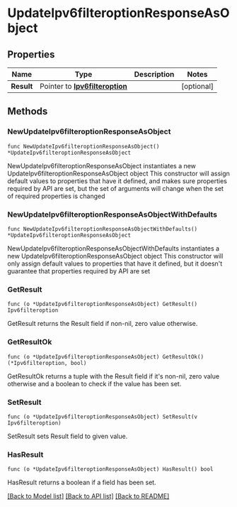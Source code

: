 # UpdateIpv6filteroptionResponseAsObject

## Properties

Name | Type | Description | Notes
------------ | ------------- | ------------- | -------------
**Result** | Pointer to [**Ipv6filteroption**](Ipv6filteroption.md) |  | [optional] 

## Methods

### NewUpdateIpv6filteroptionResponseAsObject

`func NewUpdateIpv6filteroptionResponseAsObject() *UpdateIpv6filteroptionResponseAsObject`

NewUpdateIpv6filteroptionResponseAsObject instantiates a new UpdateIpv6filteroptionResponseAsObject object
This constructor will assign default values to properties that have it defined,
and makes sure properties required by API are set, but the set of arguments
will change when the set of required properties is changed

### NewUpdateIpv6filteroptionResponseAsObjectWithDefaults

`func NewUpdateIpv6filteroptionResponseAsObjectWithDefaults() *UpdateIpv6filteroptionResponseAsObject`

NewUpdateIpv6filteroptionResponseAsObjectWithDefaults instantiates a new UpdateIpv6filteroptionResponseAsObject object
This constructor will only assign default values to properties that have it defined,
but it doesn't guarantee that properties required by API are set

### GetResult

`func (o *UpdateIpv6filteroptionResponseAsObject) GetResult() Ipv6filteroption`

GetResult returns the Result field if non-nil, zero value otherwise.

### GetResultOk

`func (o *UpdateIpv6filteroptionResponseAsObject) GetResultOk() (*Ipv6filteroption, bool)`

GetResultOk returns a tuple with the Result field if it's non-nil, zero value otherwise
and a boolean to check if the value has been set.

### SetResult

`func (o *UpdateIpv6filteroptionResponseAsObject) SetResult(v Ipv6filteroption)`

SetResult sets Result field to given value.

### HasResult

`func (o *UpdateIpv6filteroptionResponseAsObject) HasResult() bool`

HasResult returns a boolean if a field has been set.


[[Back to Model list]](../README.md#documentation-for-models) [[Back to API list]](../README.md#documentation-for-api-endpoints) [[Back to README]](../README.md)


